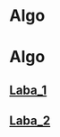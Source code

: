 # Algo
# Algo
## [Laba_1](https://github.com/RamikLPNU/Algo_Lab/tree/1lab) 
## [Laba_2](https://github.com/RamikLPNU/Algo_Lab/tree/2lab) 